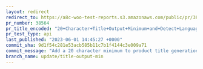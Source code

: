 ```yaml
---
layout: redirect
redirect_to: https://a8c-woo-test-reports.s3.amazonaws.com/public/pr/38564/api/index.html
pr_number: 38564
pr_title_encoded: "20+Character+Title+Output+Minimum+and+Detect+Language"
pr_test_type: api
last_published: "2023-06-01 14:45:27 +0000"
commit_sha: 9d1f54c281e53acb585b11c7b1f4144c3e009a71
commit_message: "Add a 20 character minimum to product title generation output and det…"
branch_name: update/title-output-min
---
```

